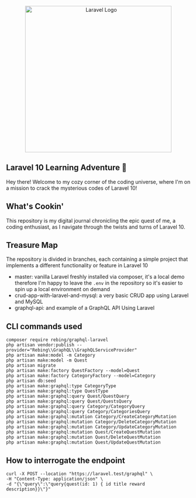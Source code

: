 <p align="center"><a href="https://laravel.com" target="_blank"><img src="https://raw.githubusercontent.com/laravel/art/master/logo-lockup/5%20SVG/2%20CMYK/1%20Full%20Color/laravel-logolockup-cmyk-red.svg" width="400" alt="Laravel Logo"></a></p>

## Laravel 10 Learning Adventure 🚀
Hey there! Welcome to my cozy corner of the coding universe, where I'm on a mission to crack the mysterious codes of Laravel 10! 

## What's Cookin'
This repository is my digital journal chronicling the epic quest of me, a coding enthusiast, as I navigate through the twists and turns of Laravel 10.

## Treasure Map
The repository is divided in branches, each containing a simple project that implements a different functionality or feature in Laravel 10

- master: vanilla Laravel freshly installed via composer, it's a local demo therefore I'm happy to leave the `.env` in the repository so it's easier to spin up a local environment on demand
- crud-app-with-laravel-and-mysql: a very basic CRUD app using Laravel and MySQL
- graphql-api: and example of a GraphQL API Using Laravel

## CLI commands used

```shell
composer require rebing/graphql-laravel
php artisan vendor:publish --provider="Rebing\\GraphQL\\GraphQLServiceProvider"
php artisan make:model -m Category
php artisan make:model -m Quest
php artisan migrate
php artisan make:factory QuestFactory --model=Quest
php artisan make:factory CategoryFactory --model=Category
php artisan db:seed
php artisan make:graphql:type CategoryType
php artisan make:graphql:type QuestType
php artisan make:graphql:query Quest/QuestQuery
php artisan make:graphql:query Quest/QuestsQuery
php artisan make:graphql:query Category/CategoryQuery
php artisan make:graphql:query Category/CategoriesQuery
php artisan make:graphql:mutation Category/CreateCategoryMutation
php artisan make:graphql:mutation Category/DeleteCategoryMutation
php artisan make:graphql:mutation Category/UpdateCategoryMutation
php artisan make:graphql:mutation Quest/CreateQuestMutation
php artisan make:graphql:mutation Quest/DeleteQuestMutation
php artisan make:graphql:mutation Quest/UpdateQuestMutation
```

## How to interrogate the endpoint

```shell
curl -X POST --location "https://laravel.test/graphql" \
-H "Content-Type: application/json" \
-d "{\"query\":\"query{quest(id: 1) { id title reward description}}\"}"
```